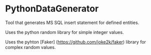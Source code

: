 # PythonDataGenerator
Tool that generates MS SQL insert statement for defined entities.

Uses the python random library for simple integer values.

Uses the pyhton [Faker] (https://github.com/joke2k/faker) library for complex random values. 
